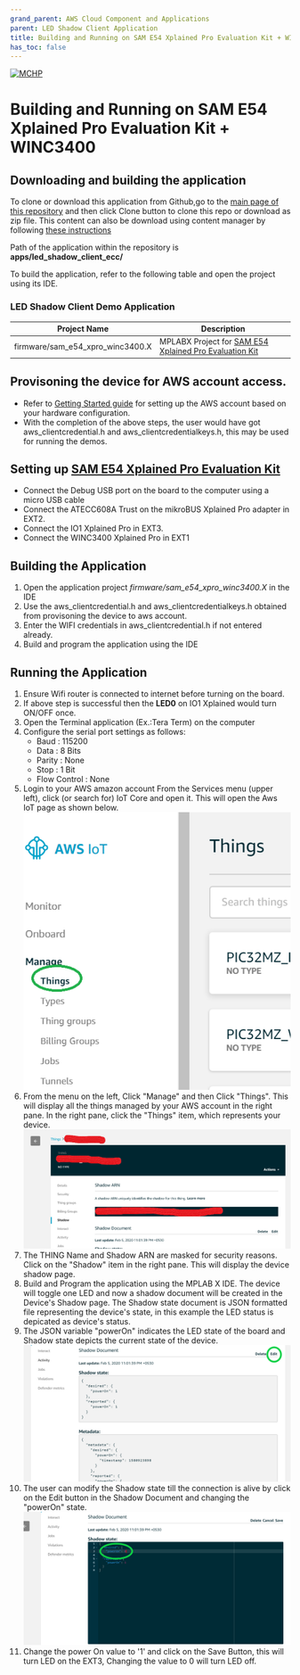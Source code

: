 ```yaml
---
grand_parent: AWS Cloud Component and Applications
parent: LED Shadow Client Application
title: Building and Running on SAM E54 Xplained Pro Evaluation Kit + WINC3400
has_toc: false
---
```



[![MCHP](https://www.microchip.com/ResourcePackages/Microchip/assets/dist/images/logo.png)](https://www.microchip.com)

# Building and Running on SAM E54 Xplained Pro Evaluation Kit + WINC3400

## Downloading and building the application

To clone or download this application from Github,go to the [main page of this repository](https://github.com/Microchip-MPLAB-Harmony/aws_cloud) and then click Clone button to clone this repo or download as zip file. This content can also be download using content manager by following [these instructions](https://github.com/Microchip-MPLAB-Harmony/contentmanager/wiki)

Path of the application within the repository is **apps/led_shadow_client_ecc/**

To build the application, refer to the following table and open the project using its IDE.

### LED Shadow Client Demo Application

| Project Name      | Description                                    |
| ----------------- | ---------------------------------------------- |
| firmware/sam_e54_xpro_winc3400.X    | MPLABX Project for [SAM E54 Xplained Pro Evaluation Kit](https://www.microchip.com/developmenttools/ProductDetails/atsame54-xpro)|


## Provisoning the device for AWS account access.

- Refer to [Getting Started guide](https://github.com/MicrochipTech/amazon-freertos/blob/mchpdev/vendors/microchip/boards/GettingStarted_With%20SAME54.md) for setting up the AWS account based on your hardware configuration.
- With the completion of the above steps, the user would have got aws_clientcredential.h and aws_clientcredentialkeys.h, this may be used for running the demos.


## Setting up [SAM E54 Xplained Pro Evaluation Kit](https://www.microchip.com/developmenttools/ProductDetails/atsame54-xpro)

- Connect the Debug USB port on the board to the computer using a micro USB cable
- Connect the ATECC608A Trust on the mikroBUS Xplained Pro adapter in EXT2.
- Connect the IO1 Xplained Pro in EXT3.
- Connect the WINC3400 Xplained Pro in EXT1


## Building the Application

1. Open the application project *firmware/sam_e54_xpro_winc3400.X* in the IDE
2. Use the aws_clientcredential.h and aws_clientcredentialkeys.h obtained from provisoning the device to aws account.
3. Enter the WIFI credentials in aws_clientcredential.h if not entered already.
4. Build and program the application using the IDE

## Running the Application
1. Ensure Wifi router is connected to internet before turning on the board. 
2. If above step is successful then the **LED0** on IO1 Xplained would turn ON/OFF once.
3. Open the Terminal application (Ex.:Tera Term) on the computer
4. Configure the serial port settings as follows:
    - Baud : 115200
    - Data : 8 Bits
    - Parity : None
    - Stop : 1 Bit
    - Flow Control : None
5. Login to your AWS amazon account 
From the Services menu (upper left), click (or search for) IoT Core and open it. This will open the Aws IoT page as shown below. 
![Things Screen](images/image0.png)
6. From the menu on the left, Click "Manage" and then Click "Things". This will display all the things managed by your AWS account in the right pane.
In the right pane, click the "Things" item, which represents your device. 
![Things Screen](images/image1.png)
7. The THING Name and Shadow ARN are masked for security reasons. Click on the "Shadow" item in the right pane. This will display the device shadow page. 
8. Build and Program the application using the MPLAB X IDE. The device will toggle one LED and now a shadow document will be created in the Device's Shadow page. 
The Shadow state document is JSON formatted file representing the device's state, in this example the LED status is depicated as device's status.
9. The JSON variable "powerOn" indicates the LED state of the board and Shadow state depicts the current state of the device.
![Things Screen](images/image2.png)
10. The user can modify the Shadow state till the connection is alive by click on the Edit button in the Shadow Document and changing the "powerOn" state. 
![Things Screen](images/image3.png)
11. Change the power On value to '1' and click on the Save Button, this will turn LED on the EXT3, Changing the value to 0 will turn LED off.
